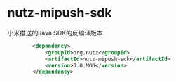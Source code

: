 # nutz-mipush-sdk
小米推送的Java SDK的反编译版本

```xml
		<dependency>
			<groupId>org.nutz</groupId>
			<artifactId>nutz-mipush-sdk</artifactId>
			<version>3.0.MOD</version>
		</dependency>
```
